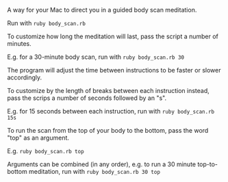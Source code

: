 A way for your Mac to direct you in a guided body scan meditation.

Run with `ruby body_scan.rb`

To customize how long the meditation will last, pass the script a number of minutes.

E.g. for a 30-minute body scan, run with `ruby body_scan.rb 30`

The program will adjust the time between instructions to be faster or slower accordingly.

To customize by the length of breaks between each instruction instead, pass the scrips a number of seconds followed by an "s".

E.g. for 15 seconds between each instruction, run with `ruby body_scan.rb 15s`

To run the scan from the top of your body to the bottom, pass the word "top" as an argument.

E.g. `ruby body_scan.rb top`

Arguments can be combined (in any order), e.g. to run a 30 minute top-to-bottom meditation, run with `ruby body_scan.rb 30 top`